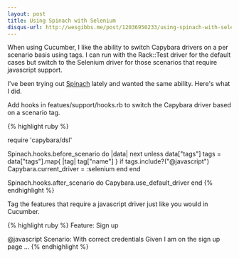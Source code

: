 ```yaml
---
layout: post
title: Using Spinach with Selenium
disqus-url: http://wesgibbs.me/post/12036950233/using-spinach-with-selenium
---
```


When using Cucumber, I like the ability to switch Capybara drivers on a per scenario basis using tags. I can run with the Rack::Test driver for the default cases but switch to the Selenium driver for those scenarios that require javascript support.

I've been trying out [Spinach](https://github.com/codegram/spinach) lately and wanted the same ability. Here's what I did.

Add hooks in featues/support/hooks.rb to switch the Capybara driver based on a scenario tag.

{% highlight ruby %}

require 'capybara/dsl'

Spinach.hooks.before_scenario do |data|
  next unless data["tags"]
  tags = data["tags"].map{ |tag| tag["name"] }
  if tags.include?("@javascript")
    Capybara.current_driver = :selenium
  end
end

Spinach.hooks.after_scenario do
  Capybara.use_default_driver
end
{% endhighlight %}

Tag the features that require a javascript driver just like you would in Cucumber.

{% highlight ruby %}
Feature: Sign up


  @javascript
  Scenario: With correct credentials
    Given I am on the sign up page
    ...
{% endhighlight %}

